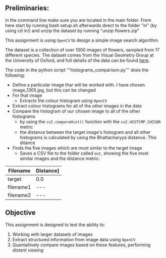 ## Preliminaries:
in the command line make sure you are located in the main folder. From here start by running bash setup.sh
afterwards direct to the folder "in" (by using cd in/) and unzip the dataset by running "unzip flowers.zip"

This assignment is using ```OpenCV``` to design a simple image search algorithm.


The dataset is a collection of over 1000 images of flowers, sampled from 17 different species. The dataset comes from the Visual Geometry Group at the University of Oxford, and full details of the data can be found [here](https://www.robots.ox.ac.uk/~vgg/data/flowers/17/).


The code in the python script '''histograms_comparison.py''' does the following:

- Define a particular image thar will be worked with. I have chosen image_1305.jpg, but this can be changed
- For that image
  - Extracts the colour histogram using ```OpenCV```
- Extract colour histograms for all of the *other* images in the data 
- Compare the histogram of our chosen image to all of the other histograms 
  - by using the ```cv2.compareHist()``` function with the ```cv2.HISTCMP_CHISQR``` metric
  - the distance between the target image's histogram and all other histograms is calculated by using the Bhattacharyya distance. This ditance 
- Finds the five images which are most simlar to the target image
  - Saves a CSV file to the folder called ```out```, showing the five most similar images and the distance metric:

|Filename|Distance]
|---|---|
|target|0.0|
|filename1|---|
|filename2|---|

## Objective

This assignment is designed to test the ability to:

1. Working with larger datasets of images
2. Extract structured information from image data using ```OpenCV```
3. Quantaitively compare images based on these features, performing *distant viewing*
